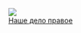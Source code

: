 ![](/books/sf_action/Сергей%20Раткевич/Наше%20дело%20правое.jpg)  
[Наше дело правое](/books/sf_action/Сергей%20Раткевич/Наше%20дело%20правое)

